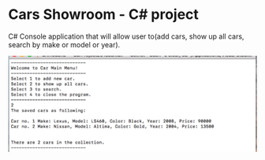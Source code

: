 # Cars Showroom - C# project
C# Console application that will allow user to(add cars, show up all cars, search by make or model or year).

![alt tag](https://github.com/Afia411/C-Cars-Showroom/blob/master/Screen%20Shot%202017-12-10%20at%2022.37.01.png)

